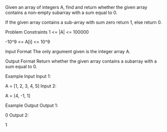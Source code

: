 Given an array of integers A, find and return whether the given array contains a non-empty subarray with a sum equal to 0.

If the given array contains a sub-array with sum zero return 1, else return 0.



Problem Constraints
1 <= |A| <= 100000

-10^9 <= A[i] <= 10^9



Input Format
The only argument given is the integer array A.



Output Format
Return whether the given array contains a subarray with a sum equal to 0.



Example Input
Input 1:

 A = [1, 2, 3, 4, 5]
Input 2:

 A = [4, -1, 1]


Example Output
Output 1:

 0
Output 2:

 1
